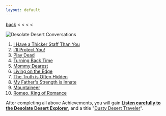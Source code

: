 ```yaml
---
layout: default
---
```


[back](../) < < < <

![Desolate Desert Conversations](desolate-desert-conversations.jpg)
1. [I Have a Thicker Staff Than You](https://youtu.be/r4wbawxYc_w)
2. [I'll Protect You!](https://youtu.be/NQJgRhx8y80)
3. [Play Dead](https://youtu.be/vmQqmIk6pCg)
4. [Turning Back Time](https://youtu.be/BdGNQu7yhv8)
5. [Mommy Dearest](https://youtu.be/4oTvDgRP3rk)
6. [Living on the Edge](https://youtu.be/_v0fE_EMUCc)
7. [The Truth is Often Hidden](https://youtu.be/Q_eRyNl5gDw)
8. [My Father's Strength is Innate](https://youtu.be/is6xomP9lAw)
9. [Mountaineer](https://youtu.be/aU_v3tITibM)
10. [Romeo, King of Romance](https://youtu.be/hvz0dXjut9A)

After completing all above Achievements, you will gain [**Listen carefully to the Desolate Desert Explorer**](https://www.aurakingdom-db.com/achievement/367-listen-carefully-to-the-desolate-desert-explorer), and a title "[Dusty Desert Traveler](https://www.aurakingdom-db.com/title/1569-dusty-desert-traveler)".
